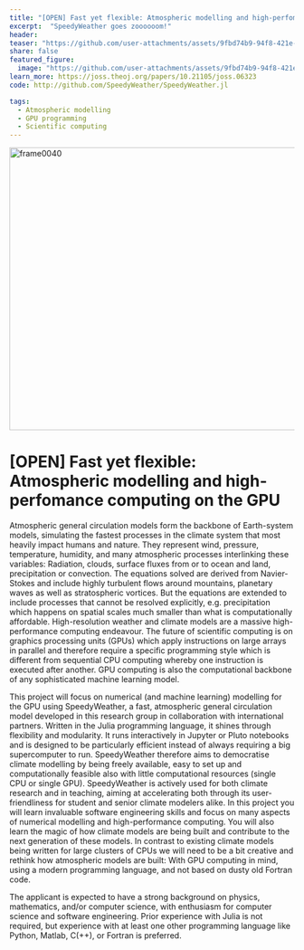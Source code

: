 ```yaml
---
title: "[OPEN] Fast yet flexible: Atmospheric modelling and high-perfomance computing on the GPU"
excerpt:  "SpeedyWeather goes zoooooom!"
header:
teaser: "https://github.com/user-attachments/assets/9fbd74b9-94f8-421e-b7ac-f6d76364ee7e"
share: false
featured_figure: 
  image: "https://github.com/user-attachments/assets/9fbd74b9-94f8-421e-b7ac-f6d76364ee7e"
learn_more: https://joss.theoj.org/papers/10.21105/joss.06323
code: http://github.com/SpeedyWeather/SpeedyWeather.jl

tags:
  - Atmospheric modelling
  - GPU programming
  - Scientific computing
---
```

<img width="1000" height="500" alt="frame0040" src="https://github.com/user-attachments/assets/9fbd74b9-94f8-421e-b7ac-f6d76364ee7e" />

# [OPEN] Fast yet flexible: Atmospheric modelling and high-perfomance computing on the GPU

Atmospheric general circulation models form the backbone of Earth-system models, simulating the fastest processes in the climate system
that most heavily impact humans and nature. They represent wind, pressure, temperature, humidity, and many atmospheric processes
interlinking these variables: Radiation, clouds, surface fluxes from or to ocean and land, precipitation or convection.
The equations solved are derived from Navier-Stokes and include highly turbulent flows around mountains, planetary waves as well as
stratospheric vortices. But the equations are extended to include processes that cannot be resolved explicitly, e.g.
precipitation which happens on spatial scales much smaller than what is computationally affordable.
High-resolution weather and climate models are a massive high-performance computing endeavour.
The future of scientific computing is on graphics processing units (GPUs) which apply instructions on large arrays in parallel
and therefore require a specific programming style which is different from sequential CPU computing whereby one instruction
is executed after another. GPU computing is also the computational backbone of any sophisticated machine learning model.

This project will focus on numerical (and machine learning) modelling for the GPU using SpeedyWeather, 
a fast, atmospheric general circulation model developed in this research group in collaboration with international partners.
Written in the Julia programming language, it shines through flexibility and modularity. It runs interactively in Jupyter or Pluto notebooks
and is designed to be particularly efficient instead of always requiring a big supercomputer to run.
SpeedyWeather therefore aims to democratise climate modelling by being freely available, easy to set up and computationally feasible
also with little computational resources (single CPU or single GPU). SpeedyWeather is actively used for both climate research and in teaching,
aiming at accelerating both through its user-friendliness for student and senior climate modelers alike. In this project you will learn
invaluable software engineering skills and focus on many aspects of numerical modelling and high-performance computing.
You will also learn the magic of how climate models are being built and contribute to the next generation of these models.
In contrast to existing climate models being written for large clusters of CPUs we will need to be a bit creative and rethink how atmospheric
models are built: With GPU computing in mind, using a modern programming language, and not based on dusty old Fortran code.

The applicant is expected to have a strong background on physics, mathematics, and/or computer science, with enthusiasm for
computer science and software engineering. Prior experience with Julia is not
required, but experience with at least one other programming language like Python, Matlab, C(++), or Fortran is preferred.
